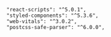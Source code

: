     "react-scripts": "^5.0.1",
    "styled-components": "^5.3.6",
    "web-vitals": "^3.0.2",
	"postcss-safe-parser": "^6.0.0",


